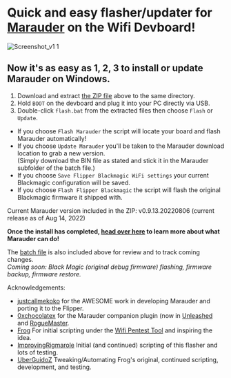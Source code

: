 # Quick and easy flasher/updater for [Marauder](https://github.com/justcallmekoko/ESP32Marauder) on the Wifi Devboard!

![Screenshot_v1 1](https://user-images.githubusercontent.com/57457139/184584304-482ac7ea-0825-463b-b4f8-71885b457e1a.png)

## Now it's as easy as 1, 2, 3 to install or update Marauder on Windows.

1. Download and extract [the ZIP file](https://github.com/UberGuidoZ/Flipper/raw/main/Wifi_DevBoard/FZ_Marauder_Flasher/FZ_Marauder_v1.1.zip) above to the same directory.<br>
2. Hold `BOOT` on the devboard and plug it into your PC directly via USB.<br>
3. Double-click `flash.bat` from the extracted files then choose `Flash` or `Update`.

* If you choose `Flash Marauder` the script will locate your board and flash Marauder automatically!<br>
* If you choose `Update Marauder` you'll be taken to the Marauder download location to grab a new version.<br>
(Simply download the BIN file as stated and stick it in the Marauder subfolder of the batch file.)<br>
* If you choose `Save Flipper Blackmagic WiFi settings` your current Blackmagic configuration will be saved.<br>
* If you choose `Flash Flipper Blackmagic` the script will flash the original Blackmagic firmware it shipped with.

Current Marauder version included in the ZIP: v0.9.13.20220806 (current release as of Aug 14, 2022)

**Once the install has completed, [head over here](https://github.com/UberGuidoZ/Flipper/tree/main/Wifi_DevBoard#marauder-install-information) to learn more about what Marauder can do!**

The [batch file](https://github.com/UberGuidoZ/Flipper/blob/main/Wifi_DevBoard/FZ_Marauder_Flasher/flash.bat) is also included above for review and to track coming changes.<br>
*Coming soon: Black Magic (original debug firmware) flashing, firmware backup, firmware restore.*

Acknowledgements:<br>
* [justcallmekoko](https://github.com/justcallmekoko/ESP32Marauder) for the AWESOME work in developing Marauder and porting it to the Flipper.
* [0xchocolatex](https://github.com/0xchocolate) for the Marauder companion plugin (now in [Unleashed](https://github.com/Eng1n33r/flipperzero-firmware) and [RogueMaster](https://github.com/RogueMaster/flipperzero-firmware-wPlugins).
* [Frog](https://github.com/FroggMaster) For initial scripting under the [Wifi Pentest Tool](https://github.com/FroggMaster/ESP32-Wi-Fi-Penetration-Tool) and inspiring the idea.<br>
* [ImprovingRigmarole](https://github.com/Improving-Rigmarole) Initial (and continued) scripting of this flasher and lots of  testing.<br>
* [UberGuidoZ](https://github.com/UberGuidoZ) Tweaking/Automating Frog's original, continued scripting, development, and testing.
